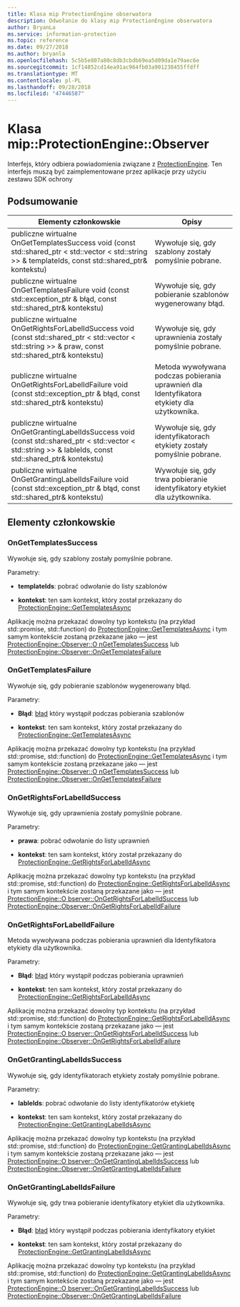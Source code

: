 ```yaml
---
title: Klasa mip ProtectionEngine obserwatora
description: Odwołanie do klasy mip ProtectionEngine obserwatora
author: BryanLa
ms.service: information-protection
ms.topic: reference
ms.date: 09/27/2018
ms.author: bryanla
ms.openlocfilehash: 5c5b5e807a80c8db3cbdb69ea5d09da1e79aec6e
ms.sourcegitcommit: 1cf14852cd14ea91ac964fb03a901238455ffdff
ms.translationtype: MT
ms.contentlocale: pl-PL
ms.lasthandoff: 09/28/2018
ms.locfileid: "47446587"
---
```

# <a name="class-mipprotectionengineobserver"></a>Klasa mip::ProtectionEngine::Observer 
Interfejs, który odbiera powiadomienia związane z [ProtectionEngine](class_mip_protectionengine.md).
Ten interfejs muszą być zaimplementowane przez aplikacje przy użyciu zestawu SDK ochrony
  
## <a name="summary"></a>Podsumowanie
 Elementy członkowskie                        | Opisy                                
--------------------------------|---------------------------------------------
publiczne wirtualne OnGetTemplatesSuccess void (const std::shared_ptr < std::vector < std::string >> & templateIds, const std::shared_ptr<void>& kontekstu)  |  Wywołuje się, gdy szablony zostały pomyślnie pobrane.
publiczne wirtualne OnGetTemplatesFailure void (const std::exception_ptr & błąd, const std::shared_ptr<void>& kontekstu)  |  Wywołuje się, gdy pobieranie szablonów wygenerowany błąd.
publiczne wirtualne OnGetRightsForLabelIdSuccess void (const std::shared_ptr < std::vector < std::string >> & praw, const std::shared_ptr<void>& kontekstu)  |  Wywołuje się, gdy uprawnienia zostały pomyślnie pobrane.
publiczne wirtualne OnGetRightsForLabelIdFailure void (const std::exception_ptr & błąd, const std::shared_ptr<void>& kontekstu)  |  Metoda wywoływana podczas pobierania uprawnień dla Identyfikatora etykiety dla użytkownika.
publiczne wirtualne OnGetGrantingLabelIdsSuccess void (const std::shared_ptr < std::vector < std::string >> & lableIds, const std::shared_ptr<void>& kontekstu)  |  Wywołuje się, gdy identyfikatorach etykiety zostały pomyślnie pobrane.
publiczne wirtualne OnGetGrantingLabelIdsFailure void (const std::exception_ptr & błąd, const std::shared_ptr<void>& kontekstu)  |  Wywołuje się, gdy trwa pobieranie identyfikatory etykiet dla użytkownika.
  
## <a name="members"></a>Elementy członkowskie
  
### <a name="ongettemplatessuccess"></a>OnGetTemplatesSuccess
Wywołuje się, gdy szablony zostały pomyślnie pobrane.

Parametry:  
* **templateIds**: pobrać odwołanie do listy szablonów 


* **kontekst**: ten sam kontekst, który został przekazany do [ProtectionEngine::GetTemplatesAsync](class_mip_protectionengine.md#gettemplatesasync)


Aplikację można przekazać dowolny typ kontekstu (na przykład std::promise, std::function) do [ProtectionEngine::GetTemplatesAsync](class_mip_protectionengine.md#gettemplatesasync) i tym samym kontekście zostaną przekazane jako — jest [ProtectionEngine::Observer::O nGetTemplatesSuccess](class_mip_protectionengine_observer.md#ongettemplatessuccess) lub [ProtectionEngine::Observer::OnGetTemplatesFailure](class_mip_protectionengine_observer.md#ongettemplatesfailure)
  
### <a name="ongettemplatesfailure"></a>OnGetTemplatesFailure
Wywołuje się, gdy pobieranie szablonów wygenerowany błąd.

Parametry:  
* **Błąd**: [błąd](class_mip_error.md) który wystąpił podczas pobierania szablonów 


* **kontekst**: ten sam kontekst, który został przekazany do [ProtectionEngine::GetTemplatesAsync](class_mip_protectionengine.md#gettemplatesasync)


Aplikację można przekazać dowolny typ kontekstu (na przykład std::promise, std::function) do [ProtectionEngine::GetTemplatesAsync](class_mip_protectionengine.md#gettemplatesasync) i tym samym kontekście zostaną przekazane jako — jest [ProtectionEngine::Observer::O nGetTemplatesSuccess](class_mip_protectionengine_observer.md#ongettemplatessuccess) lub [ProtectionEngine::Observer::OnGetTemplatesFailure](class_mip_protectionengine_observer.md#ongettemplatesfailure)
  
### <a name="ongetrightsforlabelidsuccess"></a>OnGetRightsForLabelIdSuccess
Wywołuje się, gdy uprawnienia zostały pomyślnie pobrane.

Parametry:  
* **prawa**: pobrać odwołanie do listy uprawnień 


* **kontekst**: ten sam kontekst, który został przekazany do [ProtectionEngine::GetRightsForLabelIdAsync](class_mip_protectionengine.md#getrightsforlabelidasync)


Aplikację można przekazać dowolny typ kontekstu (na przykład std::promise, std::function) do [ProtectionEngine::GetRightsForLabelIdAsync](class_mip_protectionengine.md#getrightsforlabelidasync) i tym samym kontekście zostaną przekazane jako — jest [ProtectionEngine::O bserver::OnGetRightsForLabelIdSuccess](class_mip_protectionengine_observer.md#ongetrightsforlabelidsuccess) lub [ProtectionEngine::Observer::OnGetRightsForLabelIdFailure](class_mip_protectionengine_observer.md#ongetrightsforlabelidfailure)
  
### <a name="ongetrightsforlabelidfailure"></a>OnGetRightsForLabelIdFailure
Metoda wywoływana podczas pobierania uprawnień dla Identyfikatora etykiety dla użytkownika.

Parametry:  
* **Błąd**: [błąd](class_mip_error.md) który wystąpił podczas pobierania uprawnień 


* **kontekst**: ten sam kontekst, który został przekazany do [ProtectionEngine::GetRightsForLabelIdAsync](class_mip_protectionengine.md#getrightsforlabelidasync)


Aplikację można przekazać dowolny typ kontekstu (na przykład std::promise, std::function) do [ProtectionEngine::GetRightsForLabelIdAsync](class_mip_protectionengine.md#getrightsforlabelidasync) i tym samym kontekście zostaną przekazane jako — jest [ProtectionEngine::O bserver::OnGetRightsForLabelIdSuccess](class_mip_protectionengine_observer.md#ongetrightsforlabelidsuccess) lub [ProtectionEngine::Observer::OnGetRightsForLabelIdFailure](class_mip_protectionengine_observer.md#ongetrightsforlabelidfailure)
  
### <a name="ongetgrantinglabelidssuccess"></a>OnGetGrantingLabelIdsSuccess
Wywołuje się, gdy identyfikatorach etykiety zostały pomyślnie pobrane.

Parametry:  
* **lableIds**: pobrać odwołanie do listy identyfikatorów etykietę 


* **kontekst**: ten sam kontekst, który został przekazany do [ProtectionEngine::GetGrantingLabelIdsAsync](class_mip_protectionengine.md#getgrantinglabelidsasync)


Aplikację można przekazać dowolny typ kontekstu (na przykład std::promise, std::function) do [ProtectionEngine::GetGrantingLabelIdsAsync](class_mip_protectionengine.md#getgrantinglabelidsasync) i tym samym kontekście zostaną przekazane jako — jest [ProtectionEngine::O bserver::OnGetGrantingLabelIdsSuccess](class_mip_protectionengine_observer.md#ongetgrantinglabelidssuccess) lub [ProtectionEngine::Observer::OnGetGrantingLabelIdsFailure](class_mip_protectionengine_observer.md#ongetgrantinglabelidsfailure)
  
### <a name="ongetgrantinglabelidsfailure"></a>OnGetGrantingLabelIdsFailure
Wywołuje się, gdy trwa pobieranie identyfikatory etykiet dla użytkownika.

Parametry:  
* **Błąd**: [błąd](class_mip_error.md) który wystąpił podczas pobierania identyfikatory etykiet 


* **kontekst**: ten sam kontekst, który został przekazany do [ProtectionEngine::GetGrantingLabelIdsAsync](class_mip_protectionengine.md#getgrantinglabelidsasync)


Aplikację można przekazać dowolny typ kontekstu (na przykład std::promise, std::function) do [ProtectionEngine::GetGrantingLabelIdsAsync](class_mip_protectionengine.md#getgrantinglabelidsasync) i tym samym kontekście zostaną przekazane jako — jest [ProtectionEngine::O bserver::OnGetGrantingLabelIdsSuccess](class_mip_protectionengine_observer.md#ongetgrantinglabelidssuccess) lub [ProtectionEngine::Observer::OnGetGrantingLabelIdsFailure](class_mip_protectionengine_observer.md#ongetgrantinglabelidsfailure)